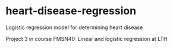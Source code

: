 # heart-disease-regression
Logistic regression model for determining heart disease

Project 3 in course FMSN40: Linear and logistic regression at LTH
